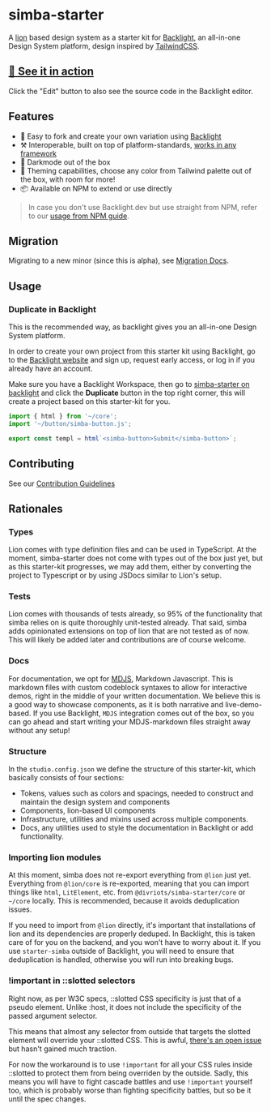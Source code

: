 # simba-starter

A [lion](https://lion-web.netlify.app/) based design system as a starter kit
for [Backlight](https://backlight.dev/), an all-in-one Design System platform,
design inspired by [TailwindCSS](https://tailwindcss.com/).

## [🔗 See it in action](https://backlight.dev/preview/5vtJtbY04aoD1dGKcsu1)

Click the "Edit" button to also see the source code in the Backlight editor.

## Features

- 🍴 Easy to fork and create your own variation using [Backlight](https://backlight.dev/)
- ⚒️ Interoperable, built on top of platform-standards, [works in any framework](https://custom-elements-everywhere.com/)
- 🌙 Darkmode out of the box
- 🦄 Theming capabilities, choose any color from Tailwind palette out of the box, with room for more!
- 📦 Available on NPM to extend or use directly

> In case you don't use Backlight.dev but use straight from NPM, refer to our [usage from NPM guide](./UsingNPM.md).

## Migration

Migrating to a new minor (since this is alpha), see [Migration Docs](./migration.md).

## Usage

### Duplicate in Backlight

This is the recommended way, as backlight gives you an all-in-one Design System platform.

In order to create your own project from this starter kit using Backlight, go to the [Backlight website](https://backlight.dev/) and sign up, request early access, or log in if you already have an account.

Make sure you have a Backlight Workspace, then go to [simba-starter on backlight](https://backlight.dev/edit/5vtJtbY04aoD1dGKcsu1) and click the **Duplicate** button in the top right corner, this will create a project based on this starter-kit for you.

```js
import { html } from '~/core';
import '~/button/simba-button.js';

export const templ = html`<simba-button>Submit</simba-button>`;
```

## Contributing

See our [Contribution Guidelines](./CONTRIBUTING.md)

## Rationales

### Types

Lion comes with type definition files and can be used in TypeScript. At the moment, simba-starter does not come with types out of the box just yet, but as this starter-kit progresses, we may add them, either by converting the project to Typescript or by using JSDocs similar to Lion's setup.

### Tests

Lion comes with thousands of tests already, so 95% of the functionality that simba relies on is quite thoroughly unit-tested already. That said, simba adds opinionated extensions on top of lion that are not tested as of now. This will likely be added later and contributions are of course welcome.

### Docs

For documentation, we opt for [MDJS](https://rocket.modern-web.dev/docs/markdown-javascript/overview/), Markdown Javascript. This is markdown files with custom codeblock syntaxes to allow for interactive demos, right in the middle of your written documentation. We believe this is a good way to showcase components, as it is both narrative and live-demo-based. If you use Backlight, `MDJS` integration comes out of the box, so you can go ahead and start writing your MDJS-markdown files straight away without any setup!

### Structure

In the `studio.config.json` we define the structure of this starter-kit, which basically consists of four sections:

- Tokens, values such as colors and spacings, needed to construct and maintain the design system and components
- Components, lion-based UI components
- Infrastructure, utilities and mixins used across multiple components.
- Docs, any utilities used to style the documentation in Backlight or add functionality.

### Importing lion modules

At this moment, simba does not re-export everything from `@lion` just yet.
Everything from `@lion/core` is re-exported, meaning that you can import things like `html`, `LitElement`, etc. from `@divriots/simba-starter/core` or `~/core` locally.
This is recommended, because it avoids deduplication issues.

If you need to import from `@lion` directly, it's important that installations of lion and its dependencies are properly deduped.
In Backlight, this is taken care of for you on the backend, and you won't have to worry about it.
If you use `starter-simba` outside of Backlight, you will need to ensure that deduplication is handled, otherwise you will run into breaking bugs.

### !important in ::slotted selectors

Right now, as per W3C specs, ::slotted CSS specificity is just that of a pseudo element.
Unlike :host, it does not include the specificity of the passed argument selector.

This means that almost any selector from outside that targets the slotted element will override your ::slotted CSS.
This is awful, [there's an open issue](https://github.com/w3c/csswg-drafts/issues/6466) but hasn't gained much traction.

For now the workaround is to use `!important` for all your CSS rules inside ::slotted to protect them from being overriden by the outside.
Sadly, this means you will have to fight cascade battles and use `!important` yourself too, which is probably worse than fighting specificity battles, but so be it until the spec changes.
